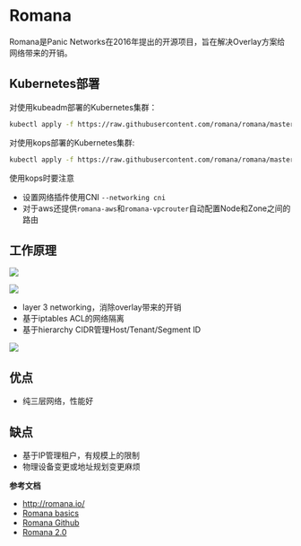 # Romana

Romana是Panic Networks在2016年提出的开源项目，旨在解决Overlay方案给网络带来的开销。

## Kubernetes部署

对使用kubeadm部署的Kubernetes集群：

```sh
kubectl apply -f https://raw.githubusercontent.com/romana/romana/master/docs/kubernetes/romana-kubeadm.yml
```

对使用kops部署的Kubernetes集群:

```sh
kubectl apply -f https://raw.githubusercontent.com/romana/romana/master/docs/kubernetes/romana-kops.yml
```

使用kops时要注意

- 设置网络插件使用CNI `--networking cni`
- 对于aws还提供`romana-aws`和`romana-vpcrouter`自动配置Node和Zone之间的路由

## 工作原理

![](romana.png)

![](routeagg.png)

- layer 3 networking，消除overlay带来的开销
- 基于iptables ACL的网络隔离
- 基于hierarchy CIDR管理Host/Tenant/Segment ID

![](cidr.png)

## 优点

- 纯三层网络，性能好

## 缺点

- 基于IP管理租户，有规模上的限制
- 物理设备变更或地址规划变更麻烦

**参考文档**

- <http://romana.io/>
- [Romana basics](http://romana.io/how/romana_basics/)
- [Romana Github](https://github.com/romana/romana)
- [Romana 2.0](http://romana.readthedocs.io/en/latest/index.html)

